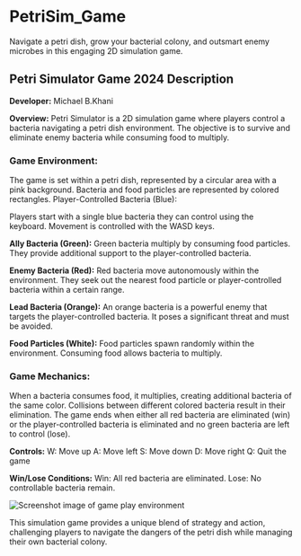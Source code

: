 # PetriSim_Game
Navigate a petri dish, grow your bacterial colony, and outsmart enemy microbes in this engaging 2D simulation game.

## Petri Simulator Game 2024 Description
**Developer:**
Michael B.Khani

**Overview:**
Petri Simulator is a 2D simulation game where players control a bacteria navigating a petri dish environment. The objective is to survive and eliminate enemy bacteria while consuming food to multiply.

### Game Environment:

The game is set within a petri dish, represented by a circular area with a pink background.
Bacteria and food particles are represented by colored rectangles.
Player-Controlled Bacteria (Blue):

Players start with a single blue bacteria they can control using the keyboard.
Movement is controlled with the WASD keys.

**Ally Bacteria (Green):**
Green bacteria multiply by consuming food particles.
They provide additional support to the player-controlled bacteria.

**Enemy Bacteria (Red):**
Red bacteria move autonomously within the environment.
They seek out the nearest food particle or player-controlled bacteria within a certain range.

**Lead Bacteria (Orange):**
An orange bacteria is a powerful enemy that targets the player-controlled bacteria.
It poses a significant threat and must be avoided.

**Food Particles (White):**
Food particles spawn randomly within the environment.
Consuming food allows bacteria to multiply.

### Game Mechanics:
When a bacteria consumes food, it multiplies, creating additional bacteria of the same color.
Collisions between different colored bacteria result in their elimination.
The game ends when either all red bacteria are eliminated (win) or the player-controlled bacteria is eliminated and no green bacteria are left to control (lose).

**Controls:**
W: Move up
A: Move left
S: Move down
D: Move right
Q: Quit the game

**Win/Lose Conditions:**
Win: All red bacteria are eliminated.
Lose: No controllable bacteria remain.

![Screenshot image of game play environment](https://github.com/michaelkhany/PetriSim_Game/assets/10214093/c2cfa329-8874-4b3c-ba69-ece8c47d47aa)

This simulation game provides a unique blend of strategy and action, challenging players to navigate the dangers of the petri dish while managing their own bacterial colony.
